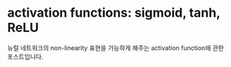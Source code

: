 # activation functions: sigmoid, tanh, ReLU
뉴럴 네트워크의 non-linearity 표현을 가능하게 해주는 activation function에 관한 포스트입니다.

<!--stackedit_data:
eyJoaXN0b3J5IjpbLTc3Nzk4MjMxMF19
-->
